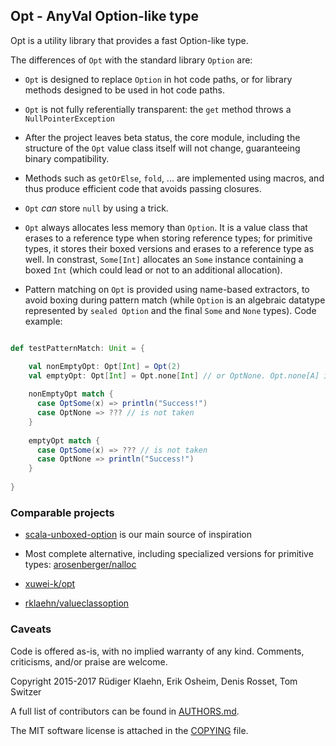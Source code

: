 ## Opt - AnyVal Option-like type

Opt is a utility library that provides a fast Option-like type.

The differences of `Opt` with the standard library `Option` are:

- `Opt` is designed to replace `Option` in hot code paths, or for library methods designed to be used in hot code paths.

- `Opt` is not fully referentially transparent: the `get` method throws a `NullPointerException` 

- After the project leaves beta status, the core module, including the structure of the `Opt` value class itself will not change, guaranteeing binary compatibility. 

- Methods such as `getOrElse`, `fold`, ... are implemented using macros, and thus produce efficient code that avoids passing closures.

- `Opt` *can* store `null` by using a trick.

- `Opt` always allocates less memory than `Option`. It is a value class that erases to a reference type when storing reference types; for primitive types, it stores their boxed versions and erases to a reference type as well. In constrast, `Some[Int]` allocates an `Some` instance containing a boxed `Int` (which could lead or not to an additional allocation).

- Pattern matching on `Opt` is provided using name-based extractors, to avoid boxing during pattern match (while `Option` is an algebraic datatype represented by `sealed Option` and the final `Some` and `None` types). Code example:

```scala

def testPatternMatch: Unit = {

	val nonEmptyOpt: Opt[Int] = Opt(2)
	val emptyOpt: Opt[Int] = Opt.none[Int] // or OptNone. Opt.none[A] is of type Opt[A]
	
    nonEmptyOpt match {
      case OptSome(x) => println("Success!")
      case OptNone => ??? // is not taken
    }
	
    emptyOpt match {
      case OptSome(x) => ??? // is not taken
      case OptNone => println("Success!")
    }
	
}
```

### Comparable projects

- [scala-unboxed-option](https://github.com/sjrd/scala-unboxed-option) is our main source of inspiration

- Most complete alternative, including specialized versions for primitive types: [arosenberger/nalloc](https://github.com/arosenberger/nalloc)

- [xuwei-k/opt](https://github.com/xuwei-k/opt)

- [rklaehn/valueclassoption](https://github.com/rklaehn/valueclassoption)

### Caveats

Code is offered as-is, with no implied warranty of any kind. Comments,
criticisms, and/or praise are welcome.

Copyright 2015-2017 Rüdiger Klaehn, Erik Osheim, Denis Rosset, Tom Switzer

A full list of contributors can be found in [AUTHORS.md](AUTHORS.md).

The MIT software license is attached in the [COPYING](COPYING) file.
